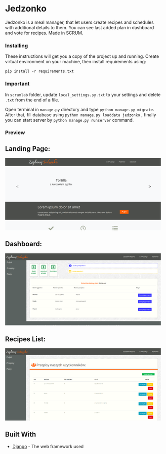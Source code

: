 # Jedzonko
Jedzonko is a meal manager, that let users create recipes and schedules with additional details to them.
You can see last added plan in dashboard and vote for recipes.
Made in SCRUM.

### Installing

These instructions will get you a copy of the project up and running.
Create virtual environment on your machine, then install requirements using:

```
pip install -r requirements.txt
```
### Important
In ```scrumlab``` folder, update ```local_settings.py.txt```  to your settings and delete ```.txt``` from the end
of a file.

Open terminal in ```manage.py``` directory and type ```python manage.py migrate```.
After that, fill database using ```python manage.py loaddata jedzonko``` , finally you can start server by ```python manage.py runserver``` command.

### Preview
## Landing Page:

![Landing](https://github.com/zooyl/Jedzonko-ScrumProject/blob/master/preview/LandingPage.png?raw=true)

## Dashboard:

![Dashboard](https://github.com/zooyl/Jedzonko-ScrumProject/blob/master/preview/Dashboard.png?raw=true)

## Recipes List:

![List](https://github.com/zooyl/Jedzonko-ScrumProject/blob/master/preview/ListaPrzepisow.png?raw=true)

## Built With

* [Django](https://www.djangoproject.com/) - The web framework used
